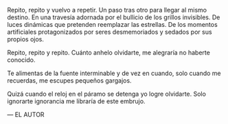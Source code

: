 Repito, repito y vuelvo a repetir.
Un paso tras otro para llegar al mismo destino. 
En una travesía adornada por el bullicio de los grillos invisibles. 
De luces dinámicas que pretenden reemplazar las estrellas.
De los momentos artificiales protagonizados por seres desmemoriados y sedados por sus propios ojos. 

Repito, repito y repito.
Cuánto anhelo olvidarte, me alegraría no haberte conocido. 

Te alimentas de la fuente interminable y de vez en cuando, solo cuando me recuerdas, me escupes pequeños gargajos.  

Quizá cuando el reloj en el páramo se detenga yo logre olvidarte. Solo ignorarte ignorancia me libraría de este embrujo.

— EL AUTOR
